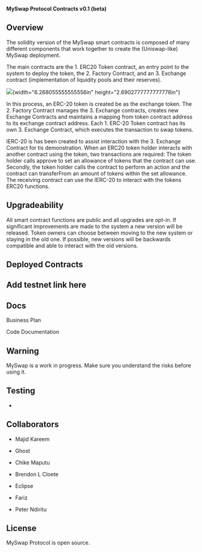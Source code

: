 **MySwap Protocol Contracts v0.1 (beta)**

Overview
--------

The solidity version of the MySwap smart contracts is composed of many
different components that work together to create the (Uniswap-like)
MySwap deployment.

The main contracts are the 1. ERC20 Token contract, an entry point to
the system to deploy the token, the 2. Factory Contract, and an 3.
Exchange contract (implementation of liquidity pools and their
reserves).

![](media/image1.jpg){width="6.268055555555556in"
height="2.6902777777777778in"}

In this process, an ERC-20 token is created be as the exchange token.
The 2. Factory Contract manages the 3. Exchange contracts, creates new
Exchange Contracts and maintains a mapping from token contract address
to its exchange contract address. Each 1. ERC-20 Token contract has its
own 3. Exchange Contract, which executes the transaction to swap tokens.

IERC-20 is has been created to assist interaction with the 3. Exchange
Contract for tis demonstration. When an ERC20 token holder interacts
with another contract using the token, two transactions are required:
The token holder calls approve to set an allowance of tokens that the
contract can use. Secondly, the token holder calls the contract to
perform an action and the contract can transferFrom an amount of tokens
within the set allowance. The receiving contract can use the IERC-20 to
interact with the tokens ERC20 functions.

Upgradeability
--------------

All smart contract functions are public and all upgrades are opt-in. If
significant improvements are made to the system a new version will be
released. Token owners can choose between moving to the new system or
staying in the old one. If possible, new versions will be backwards
compatible and able to interact with the old versions.

Deployed Contracts
------------------

Add testnet link here
---------------------

Docs
----

Business
Plan

Code Documentation

Warning
-------

MySwap is a work in progress. Make sure you understand the risks before
using it.

Testing
-------

-   

Collaborators
-------------

-   Majid Kareem

-   Ghost

-   Chike Maputu

-   Brendon L Cloete

-   Eclipse

-   Fariz

-   Peter Ndiritu

License
-------

MySwap Protocol is open source.
